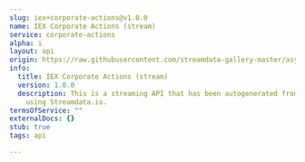 ```yaml
---
slug: iex+corporate-actions@v1.0.0
name: IEX Corporate Actions (stream)
service: corporate-actions
alpha: i
layout: api
origin: https://raw.githubusercontent.com/streamdata-gallery-master/asyncapi/master/_listings/iex/iex-corporate-actions-stream-async.md
info:
  title: IEX Corporate Actions (stream)
  version: 1.0.0
  description: This is a streaming API that has been autogenerated from the IEX
    using Streamdata.io.
termsOfService: ""
externalDocs: {}
stub: true
tags: api

---
```

